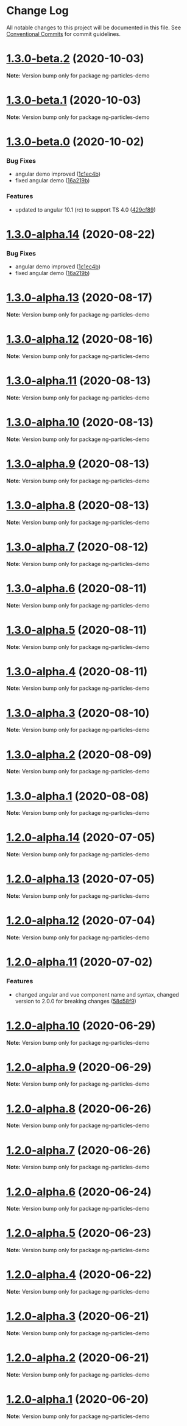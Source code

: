 # Change Log

All notable changes to this project will be documented in this file.
See [Conventional Commits](https://conventionalcommits.org) for commit guidelines.

# [1.3.0-beta.2](https://github.com/matteobruni/tsparticles/compare/ng-particles-demo@1.3.0-beta.1...ng-particles-demo@1.3.0-beta.2) (2020-10-03)

**Note:** Version bump only for package ng-particles-demo





# [1.3.0-beta.1](https://github.com/matteobruni/tsparticles/compare/ng-particles-demo@1.3.0-beta.0...ng-particles-demo@1.3.0-beta.1) (2020-10-03)

**Note:** Version bump only for package ng-particles-demo





# [1.3.0-beta.0](https://github.com/matteobruni/tsparticles/compare/ng-particles-demo@1.2.12...ng-particles-demo@1.3.0-beta.0) (2020-10-02)


### Bug Fixes

* angular demo improved ([1c1ec4b](https://github.com/matteobruni/tsparticles/commit/1c1ec4b8b849989cd3a730526cb5e0149d096cae))
* fixed angular demo ([16a219b](https://github.com/matteobruni/tsparticles/commit/16a219bffecd38b7e30d6a008dba0c0d0f0cf6eb))


### Features

* updated to angular 10.1 (rc) to support TS 4.0 ([429cf89](https://github.com/matteobruni/tsparticles/commit/429cf893fb364101aeaddc2d2248245b0926741f))





# [1.3.0-alpha.14](https://github.com/matteobruni/tsparticles/compare/ng-particles-demo@1.2.9...ng-particles-demo@1.3.0-alpha.14) (2020-08-22)


### Bug Fixes

* angular demo improved ([1c1ec4b](https://github.com/matteobruni/tsparticles/commit/1c1ec4b8b849989cd3a730526cb5e0149d096cae))
* fixed angular demo ([16a219b](https://github.com/matteobruni/tsparticles/commit/16a219bffecd38b7e30d6a008dba0c0d0f0cf6eb))





# [1.3.0-alpha.13](https://github.com/matteobruni/tsparticles/compare/ng-particles-demo@1.3.0-alpha.12...ng-particles-demo@1.3.0-alpha.13) (2020-08-17)

**Note:** Version bump only for package ng-particles-demo





# [1.3.0-alpha.12](https://github.com/matteobruni/tsparticles/compare/ng-particles-demo@1.2.8...ng-particles-demo@1.3.0-alpha.12) (2020-08-16)

**Note:** Version bump only for package ng-particles-demo





# [1.3.0-alpha.11](https://github.com/matteobruni/tsparticles/compare/ng-particles-demo@1.3.0-alpha.10...ng-particles-demo@1.3.0-alpha.11) (2020-08-13)

**Note:** Version bump only for package ng-particles-demo





# [1.3.0-alpha.10](https://github.com/matteobruni/tsparticles/compare/ng-particles-demo@1.3.0-alpha.9...ng-particles-demo@1.3.0-alpha.10) (2020-08-13)

**Note:** Version bump only for package ng-particles-demo





# [1.3.0-alpha.9](https://github.com/matteobruni/tsparticles/compare/ng-particles-demo@1.3.0-alpha.8...ng-particles-demo@1.3.0-alpha.9) (2020-08-13)

**Note:** Version bump only for package ng-particles-demo





# [1.3.0-alpha.8](https://github.com/matteobruni/tsparticles/compare/ng-particles-demo@1.3.0-alpha.7...ng-particles-demo@1.3.0-alpha.8) (2020-08-13)

**Note:** Version bump only for package ng-particles-demo





# [1.3.0-alpha.7](https://github.com/matteobruni/tsparticles/compare/ng-particles-demo@1.3.0-alpha.6...ng-particles-demo@1.3.0-alpha.7) (2020-08-12)

**Note:** Version bump only for package ng-particles-demo





# [1.3.0-alpha.6](https://github.com/matteobruni/tsparticles/compare/ng-particles-demo@1.3.0-alpha.5...ng-particles-demo@1.3.0-alpha.6) (2020-08-11)

**Note:** Version bump only for package ng-particles-demo





# [1.3.0-alpha.5](https://github.com/matteobruni/tsparticles/compare/ng-particles-demo@1.3.0-alpha.4...ng-particles-demo@1.3.0-alpha.5) (2020-08-11)

**Note:** Version bump only for package ng-particles-demo





# [1.3.0-alpha.4](https://github.com/matteobruni/tsparticles/compare/ng-particles-demo@1.3.0-alpha.3...ng-particles-demo@1.3.0-alpha.4) (2020-08-11)

**Note:** Version bump only for package ng-particles-demo





# [1.3.0-alpha.3](https://github.com/matteobruni/tsparticles/compare/ng-particles-demo@1.3.0-alpha.2...ng-particles-demo@1.3.0-alpha.3) (2020-08-10)

**Note:** Version bump only for package ng-particles-demo





# [1.3.0-alpha.2](https://github.com/matteobruni/tsparticles/compare/ng-particles-demo@1.3.0-alpha.1...ng-particles-demo@1.3.0-alpha.2) (2020-08-09)

**Note:** Version bump only for package ng-particles-demo





# [1.3.0-alpha.1](https://github.com/matteobruni/tsparticles/compare/ng-particles-demo@1.2.7...ng-particles-demo@1.3.0-alpha.1) (2020-08-08)

**Note:** Version bump only for package ng-particles-demo





# [1.2.0-alpha.14](https://github.com/matteobruni/tsparticles/compare/ng-particles-demo@1.2.0-alpha.13...ng-particles-demo@1.2.0-alpha.14) (2020-07-05)

**Note:** Version bump only for package ng-particles-demo





# [1.2.0-alpha.13](https://github.com/matteobruni/tsparticles/compare/ng-particles-demo@1.2.0-alpha.12...ng-particles-demo@1.2.0-alpha.13) (2020-07-05)

**Note:** Version bump only for package ng-particles-demo





# [1.2.0-alpha.12](https://github.com/matteobruni/tsparticles/compare/ng-particles-demo@1.2.0-alpha.11...ng-particles-demo@1.2.0-alpha.12) (2020-07-04)

**Note:** Version bump only for package ng-particles-demo





# [1.2.0-alpha.11](https://github.com/matteobruni/tsparticles/compare/ng-particles-demo@1.1.2...ng-particles-demo@1.2.0-alpha.11) (2020-07-02)


### Features

* changed angular and vue component name and syntax, changed version to 2.0.0 for breaking changes ([58d58f9](https://github.com/matteobruni/tsparticles/commit/58d58f9a37a116cab7ad656331f59ee9236ccf1b))





# [1.2.0-alpha.10](https://github.com/matteobruni/tsparticles/compare/ng-particles-demo@1.2.0-alpha.9...ng-particles-demo@1.2.0-alpha.10) (2020-06-29)

**Note:** Version bump only for package ng-particles-demo





# [1.2.0-alpha.9](https://github.com/matteobruni/tsparticles/compare/ng-particles-demo@1.2.0-alpha.8...ng-particles-demo@1.2.0-alpha.9) (2020-06-29)

**Note:** Version bump only for package ng-particles-demo





# [1.2.0-alpha.8](https://github.com/matteobruni/tsparticles/compare/ng-particles-demo@1.2.0-alpha.7...ng-particles-demo@1.2.0-alpha.8) (2020-06-26)

**Note:** Version bump only for package ng-particles-demo





# [1.2.0-alpha.7](https://github.com/matteobruni/tsparticles/compare/ng-particles-demo@1.2.0-alpha.6...ng-particles-demo@1.2.0-alpha.7) (2020-06-26)

**Note:** Version bump only for package ng-particles-demo





# [1.2.0-alpha.6](https://github.com/matteobruni/tsparticles/compare/ng-particles-demo@1.2.0-alpha.5...ng-particles-demo@1.2.0-alpha.6) (2020-06-24)

**Note:** Version bump only for package ng-particles-demo





# [1.2.0-alpha.5](https://github.com/matteobruni/tsparticles/compare/ng-particles-demo@1.1.1...ng-particles-demo@1.2.0-alpha.5) (2020-06-23)

**Note:** Version bump only for package ng-particles-demo





# [1.2.0-alpha.4](https://github.com/matteobruni/tsparticles/compare/ng-particles-demo@1.1.0...ng-particles-demo@1.2.0-alpha.4) (2020-06-22)

**Note:** Version bump only for package ng-particles-demo





# [1.2.0-alpha.3](https://github.com/matteobruni/tsparticles/compare/ng-particles-demo@1.1.0...ng-particles-demo@1.2.0-alpha.3) (2020-06-21)

**Note:** Version bump only for package ng-particles-demo





# [1.2.0-alpha.2](https://github.com/matteobruni/tsparticles/compare/ng-particles-demo@1.1.0...ng-particles-demo@1.2.0-alpha.2) (2020-06-21)

**Note:** Version bump only for package ng-particles-demo





# [1.2.0-alpha.1](https://github.com/matteobruni/tsparticles/compare/ng-particles-demo@1.1.0...ng-particles-demo@1.2.0-alpha.1) (2020-06-20)

**Note:** Version bump only for package ng-particles-demo
